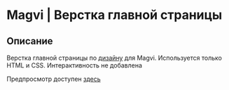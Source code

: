 
# Magvi | Верстка главной страницы

## Описание

Верстка главной страницы по [дизайну](https://www.figma.com/file/fPEQDQB2Blfn0qqOtK594U/%D0%9C%D0%B0%D0%BA%D0%B5%D1%82%D1%8B?type=design&t=DFuVu61hHfa1pBPS-6) для Magvi. Используется только HTML и CSS. Интерактивность не добавлена

Предпросмотр доступен [здесь](https://khizrim.github.io/magvi-landing-page/)